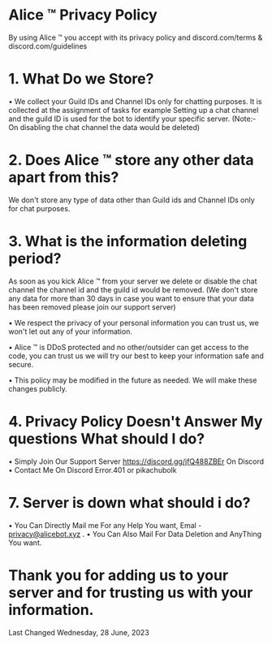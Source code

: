 # Alice ™ Privacy Policy

By using Alice ™ you accept with its privacy policy and discord.com/terms & discord.com/guidelines

# 1. What Do we Store?

• We collect your Guild IDs and Channel IDs only for chatting purposes. It is collected at the assignment of tasks for example Setting up a chat channel and the guild ID is used for the bot to identify your specific server. (Note:- On disabling the chat channel the data would be deleted)

# 2. Does Alice ™ store any other data apart from this?

We don't store any type of data other than Guild ids and Channel IDs only for chat purposes.

# 3. What is the information deleting period?

As soon as you kick Alice ™ from your server we delete or disable the chat channel the channel id and the guild id would be removed. (We don't store any data for more than 30 days in case you want to ensure that your data has been removed please join our support server)

• We respect the privacy of your personal information you can trust us, we won't let out any of your information.

• Alice ™ is DDoS protected and no other/outsider can get access to the code, you can trust us we will try our best to keep your information safe and secure.

• This policy may be modified in the future as needed. We will make these changes publicly.

# 4. Privacy Policy Doesn't Answer My questions What should  I do?

• Simply Join Our Support Server https://discord.gg/jfQ488ZBEr On Discord
• Contact Me On Discord Error.401 or pikachubolk

# 7. Server is down what should i do?

• You Can Directly Mail me For any Help You want, Emal - privacy@alicebot.xyz .
• You Can Also Mail For Data Deletion and AnyThing You want.

# Thank you for adding us to your server and for trusting us with your information.

Last Changed  Wednesday, 28 June, 2023
